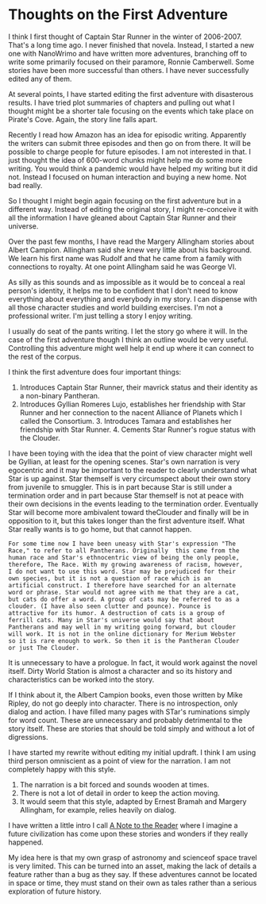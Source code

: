 Thoughts on the First Adventure
===============================

I think I first thought of Captain Star Runner in the winter of
2006-2007. That's a long time ago. I never finished that novela.
Instead, I started a new one with NanoWrimo and have written more
adventures, branching off to write some primarily focused on their
paramore, Ronnie Camberwell. Some stories have been more successful
than others. I have never successfully edited any of them.

At several points, I have started editing the first adventure with
disasterous results. I have tried plot summaries of chapters and
pulling out what I thought might be a shorter tale focusing on the
events which take place on Pirate's Cove. Again, the story line falls
apart.

Recently I read how Amazon has an idea for episodic writing.
Apparently the writers can submit three episodes and then go on from
there. It will be possible to charge people for future episodes. I am
not interested in that. I just thought the idea of 600-word chunks
might help me do some more writing. You would think a pandemic would
have helped my writing but it did not. Instead I focused on human
interaction and buying a new home. Not bad really.

So I thought I might begin again focusing on the first adventure but
in a different way. Instead of editing the original story, I might
re-conceive it with all the information I have gleaned about Captain
Star Runner and their universe.

Over the past few months, I have read the Margery Allingham stories
about Albert Campion. Allingham said she knew very little about his
background. We learn his first name was Rudolf and that he came from a
family with connections to royalty. At one point Allingham said he was
George VI. 

As silly as this sounds and as impossible as it would be to conceal a
real person's identity, it helps me to be confident that I don't need
to know everything about everything and everybody in my story. I can
dispense with all those character studies and world building
exercises. I'm not a professional writer. I'm just telling a
story I enjoy writing.

I usually do seat of the pants writing. I let the story go where it
will. In the case of the first adventure though I think an outline
would be very useful. Controlling this adventure might well help it
end up where it can connect to the rest of the corpus.

I think the first adventure does four important things:

1. Introduces Captain Star Runner, their mavrick status and their
   identity as a non-binary Pantheran.
 2. Introduces Gyllian Romeres Lujo, establishes her friendship with
    Star Runner and her connection to the nacent Alliance of Planets
    which I called the Consortium.
	3. Introduces Tamara and establishes her friendship with Star
       Runner.
	   4. Cements Star Runner's rogue status with the Clouder.
				  
I have been toying with the idea that the point of view character
might well be Gyllian, at least for the opening scenes. Star's own
narration is very egocentric and it may be important to the reader to
clearly understand what Star is up against. Star themself is very
circumspect about their own story from juvenile to smuggler. This is
in part because Star is still under a  termination order and in part
because Star themself is not at peace with their own decisions in the
events leading to the termination order. Eventually Star will become
more ambivalent toward theClouder and finally will be in
opposition to it, but this takes longer than the first adventure
	itself. What Star really wants is to go home, but that cannot
	happen.		
	
	For some time now I have been uneasy with Star's expression "The
	Race," to refer to all Pantherans. Originally  this came from the
	human race and Star's ethnocentric view of being the only people,
	therefore, The Race. With my growing awareness of racism, however,
	I do not want to use this word. Star may be prejudiced for their
	own species, but it is not a question of race which is an
	artificial construct. I therefore have searched for an alternate
	word or phrase. Star would not agree with me that they are a cat,
	but cats do offer a word. A group of cats may be referred to as a
	clouder. (I have also seen clutter and pounce). Pounce is
	attractive for its humor. A destruction of cats is a group of
	ferrill cats. Many in Star's universe would say that about
	Pantherans and may well in my writing going forward, but clouder
	will work. It is not in the online dictionary for Merium Webster
	so it is rare enough to work. So then it is the Pantheran Clouder
	or just The Clouder.
	
It is unnecessary to have a prologue. In fact, it would work against
the novel itself. Dirty World Station is almost a character and so its
history and characteristics can be worked into the story.

If I think about it, the Albert Campion books, even those written by
Mike Ripley, do not go deeply into character. There is no
introspection, only dialog and action. I have filled many pages with
STar's ruminations simply for word count. These are unnecessary and
probably detrimental to the story itself. These are stories that
should be told simply and without a lot of digressions.

I have started my rewrite without editing my initial updraft. I think
I am using third person omniscient as a point of view for the
narration. I am not completely happy with this style.

 1. The narration is a bit forced and sounds wooden at times.
2. There is not a lot of detail in order to keep the action moving.
3. It would seem that this style, adapted by Ernest Bramah and Margery
   Allingham, for example, relies heavily on dialog.

I have written a little intro I call
[A Note to the Reader](note-to-the-reader.html) where I imagine a future
civilization has come upon these stories and wonders if they really
happened. 

My idea here is that my own grasp of astronomy and scienceof space
travel  is very limited. This can be turned into an asset, making the
lack of details a feature rather than a bug as they say. If these
adventures cannot be located in space or time, they must stand on
their own as tales rather than a serious exploration of future history.
